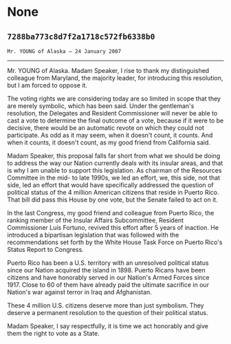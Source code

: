 # None
## `7288ba773c8d7f2a1718c572fb6338b0`
`Mr. YOUNG of Alaska — 24 January 2007`

---


Mr. YOUNG of Alaska. Madam Speaker, I rise to thank my distinguished 
colleague from Maryland, the majority leader, for introducing this 
resolution, but I am forced to oppose it.

The voting rights we are considering today are so limited in scope 
that they are merely symbolic, which has been said. Under the 
gentleman's resolution, the Delegates and Resident Commissioner will 
never be able to cast a vote to determine the final outcome of a vote, 
because if it were to be decisive, there would be an automatic revote 
on which they could not participate. As odd as it may seem, when it 
doesn't count, it counts. And when it counts, it doesn't count, as my 
good friend from California said.

Madam Speaker, this proposal falls far short from what we should be 
doing to address the way our Nation currently deals with its insular 
areas, and that is why I am unable to support this legislation. As 
chairman of the Resources Committee in the mid- to late 1990s, we led 
an effort, we, this side, not that side, led an effort that would have 
specifically addressed the question of political status of the 4 
million American citizens that reside in Puerto Rico. That bill did 
pass this House by one vote, but the Senate failed to act on it.

In the last Congress, my good friend and colleague from Puerto Rico, 
the ranking member of the Insular Affairs Subcommittee, Resident 
Commissioner Luis Fortuno, revived this effort after 5 years of 
inaction. He introduced a bipartisan legislation that was followed with 
the recommendations set forth by the White House Task Force on Puerto 
Rico's Status Report to Congress.

Puerto Rico has been a U.S. territory with an unresolved political 
status since our Nation acquired the island in 1898. Puerto Ricans have 
been citizens and have honorably served in our Nation's Armed Forces 
since 1917. Close to 60 of them have already paid the ultimate 
sacrifice in our Nation's war against terror in Iraq and Afghanistan.

These 4 million U.S. citizens deserve more than just symbolism. They 
deserve a permanent resolution to the question of their political 
status.

Madam Speaker, I say respectfully, it is time we act honorably and 
give them the right to vote as a State.